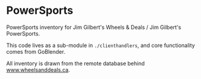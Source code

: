 # PowerSports

PowerSports inventory for Jim Gilbert's Wheels & Deals / Jim Gilbert's PowerSports.

This code lives as a sub-module in `./clienthandlers`, and core functionality
comes from GoBlender.

All inventory is drawn from the remote database behind www.wheelsanddeals.ca.
